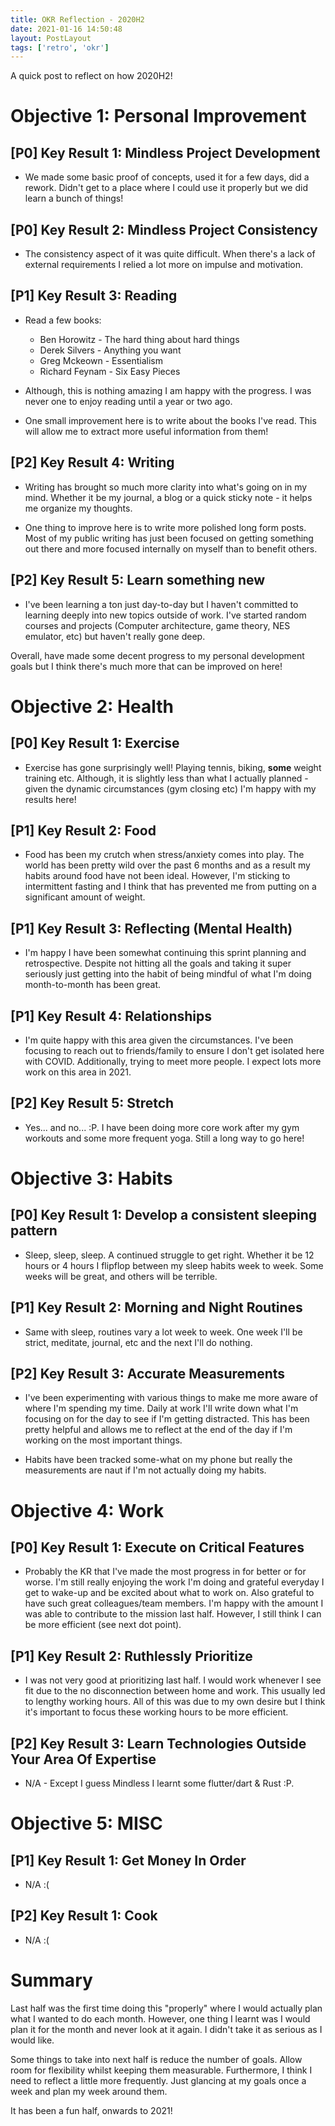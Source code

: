 ```yaml
---
title: OKR Reflection - 2020H2
date: 2021-01-16 14:50:48
layout: PostLayout
tags: ['retro', 'okr']
---
```


A quick post to reflect on how 2020H2!

# Objective 1: Personal Improvement

## [P0] Key Result 1: Mindless Project Development
* We made some basic proof of concepts, used it for a few days, did a rework. Didn't get to a place
  where I could use it properly but we did learn a bunch of things!

## [P0] Key Result 2: Mindless Project Consistency
* The consistency aspect of it was quite difficult. When there's a lack of external requirements I
  relied a lot more on impulse and motivation.

## [P1] Key Result 3: Reading
* Read a few books:
  * Ben Horowitz - The hard thing about hard things
  * Derek Silvers - Anything you want
  * Greg Mckeown - Essentialism
  * Richard Feynam - Six Easy Pieces

* Although, this is nothing amazing I am happy with the progress. I was never one to enjoy reading
until a year or two ago.

* One small improvement here is to write about the books I've read. This will
allow me to extract more useful information from them! 

## [P2] Key Result 4: Writing
* Writing has brought so much more clarity into what's going on in my mind. Whether it be my
  journal, a blog or a quick sticky note - it helps me organize my thoughts. 

* One thing to improve here is to write more polished long form posts. Most of my public writing has
just been focused on getting something out there and more focused internally on myself than to
benefit others.

## [P2] Key Result 5: Learn something new
* I've been learning a ton just day-to-day but I haven't committed to learning deeply into new topics
  outside of work. I've started random courses and projects (Computer architecture, game theory, NES
  emulator, etc) but haven't really gone deep.

Overall, have made some decent progress to my personal development goals but I think there's much
more that can be improved on here!

# Objective 2: Health

## [P0] Key Result 1: Exercise
* Exercise has gone surprisingly well! Playing tennis, biking, **some** weight training etc.
  Although, it is slightly less than what I actually planned - given the dynamic circumstances (gym
  closing etc) I'm happy with my results here!

## [P1] Key Result 2: Food
* Food has been my crutch when stress/anxiety comes into play. The world has been pretty wild over
  the past 6 months and as a result my habits around food have not been ideal. However, I'm sticking
  to intermittent fasting and I think that has prevented me from putting on a significant amount of
  weight.

## [P1] Key Result 3: Reflecting (Mental Health)
* I'm happy I have been somewhat continuing this sprint planning and retrospective. Despite not
  hitting all the goals and taking it super seriously just getting into the habit of being mindful
  of what I'm doing month-to-month has been great.
  
## [P1] Key Result 4: Relationships
* I'm quite happy with this area given the circumstances. I've been focusing to reach out to
  friends/family to ensure I don't get isolated here with COVID. Additionally, trying to meet more
  people. I expect lots more work on this area in 2021.

## [P2] Key Result 5: Stretch
* Yes... and no... :P. I have been doing more core work after my gym workouts and some more frequent
  yoga. Still a long way to go here!

# Objective 3: Habits

## [P0] Key Result 1: Develop a consistent sleeping pattern
* Sleep, sleep, sleep. A continued struggle to get right. Whether it be 12 hours or 4 hours I
  flipflop between my sleep habits week to week. Some weeks will be great, and others will be
  terrible.

## [P1] Key Result 2: Morning and Night Routines
* Same with sleep, routines vary a lot week to week. One week I'll be strict, meditate, journal, etc
  and the next I'll do nothing.

## [P2] Key Result 3: Accurate Measurements
* I've been experimenting with various things to make me more aware of where I'm spending my time.
  Daily at work I'll write down what I'm focusing on for the day to see if I'm getting distracted.
  This has been pretty helpful and allows me to reflect at the end of the day if I'm working on the
  most important things.
  
* Habits have been tracked some-what on my phone but really the measurements are naut if I'm not
  actually doing my habits.

# Objective 4: Work

## [P0] Key Result 1: Execute on Critical Features
* Probably the KR that I've made the most progress in for better or for worse. I'm still really
  enjoying the work I'm doing and grateful everyday I get to wake-up and be excited about what to
  work on. Also grateful to have such great colleagues/team members. I'm happy with the amount I was
  able to contribute to the mission last half. However, I still think I can be more efficient (see
  next dot point).

## [P1] Key Result 2: Ruthlessly Prioritize
* I was not very good at prioritizing last half. I would work whenever I see fit due to the no
  disconnection between home and work. This usually led to lengthy working hours. All of this was 
  due to my own desire but I think it's important to focus these working hours to be more efficient.

## [P2] Key Result 3: Learn Technologies Outside Your Area Of Expertise
* N/A - Except I guess Mindless I learnt some flutter/dart & Rust :P.

# Objective 5: MISC

## [P1] Key Result 1: Get Money In Order
* N/A :(

## [P2] Key Result 1: Cook
* N/A :(

# Summary

Last half was the first time doing this "properly" where I would actually plan what I wanted to do
each month. However, one thing I learnt was I would plan it for the month and never look at it
again. I didn't take it as serious as I would like.

Some things to take into next half is reduce the number of goals. Allow room for flexibility whilst
keeping them measurable. Furthermore, I think I need to reflect a little more frequently. Just
glancing at my goals once a week and plan my week around them.

It has been a fun half, onwards to 2021!
